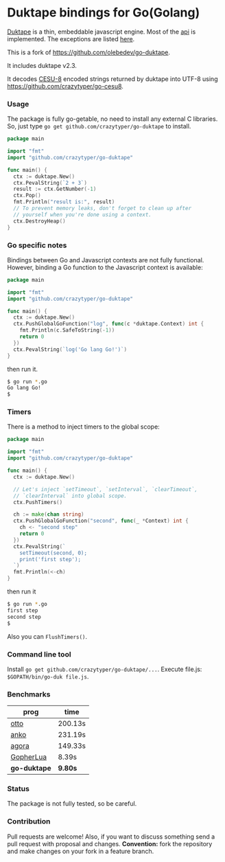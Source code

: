 # Duktape bindings for Go(Golang)

[Duktape](http://duktape.org/index.html) is a thin, embeddable javascript engine.
Most of the [api](http://duktape.org/api.html) is implemented.
The exceptions are listed [here](https://github.com/crazytyper/go-duktape/blob/master/api.go#L1566).

This is a fork of https://github.com/olebedev/go-duktape.

It includes duktape v2.3.

It decodes [CESU-8](https://github.com/svaarala/duktape/blob/master/doc/utf8-internal-representation.rst) encoded strings returned by duktape into UTF-8 using https://github.com/crazytyper/go-cesu8.

### Usage

The package is fully go-getable, no need to install any external C libraries.
So, just type `go get github.com/crazytyper/go-duktape` to install.


```go
package main

import "fmt"
import "github.com/crazytyper/go-duktape"

func main() {
  ctx := duktape.New()
  ctx.PevalString(`2 + 3`)
  result := ctx.GetNumber(-1)
  ctx.Pop()
  fmt.Println("result is:", result)
  // To prevent memory leaks, don't forget to clean up after
  // yourself when you're done using a context.
  ctx.DestroyHeap()
}
```

### Go specific notes

Bindings between Go and Javascript contexts are not fully functional.
However, binding a Go function to the Javascript context is available:
```go
package main

import "fmt"
import "github.com/crazytyper/go-duktape"

func main() {
  ctx := duktape.New()
  ctx.PushGlobalGoFunction("log", func(c *duktape.Context) int {
    fmt.Println(c.SafeToString(-1))
    return 0
  })
  ctx.PevalString(`log('Go lang Go!')`)
}
```
then run it.
```bash
$ go run *.go
Go lang Go!
$
```

### Timers

There is a method to inject timers to the global scope:
```go
package main

import "fmt"
import "github.com/crazytyper/go-duktape"

func main() {
  ctx := duktape.New()

  // Let's inject `setTimeout`, `setInterval`, `clearTimeout`,
  // `clearInterval` into global scope.
  ctx.PushTimers()

  ch := make(chan string)
  ctx.PushGlobalGoFunction("second", func(_ *Context) int {
    ch <- "second step"
    return 0
  })
  ctx.PevalString(`
    setTimeout(second, 0);
    print('first step');
  `)
  fmt.Println(<-ch)
}
```
then run it
```bash
$ go run *.go
first step
second step
$
```

Also you can `FlushTimers()`.

### Command line tool

Install `go get github.com/crazytyper/go-duktape/...`.
Execute file.js: `$GOPATH/bin/go-duk file.js`.

### Benchmarks
| prog        | time  |
| ------------|-------|
|[otto](https://github.com/robertkrimen/otto)|200.13s|
|[anko](https://github.com/mattn/anko)|231.19s|
|[agora](https://github.com/PuerkitoBio/agora/)|149.33s|
|[GopherLua](https://github.com/yuin/gopher-lua/)|8.39s|
|**go-duktape**|**9.80s**|

### Status

The package is not fully tested, so be careful.


### Contribution

Pull requests are welcome! Also, if you want to discuss something send a pull request with proposal and changes.
__Convention:__ fork the repository and make changes on your fork in a feature branch.

